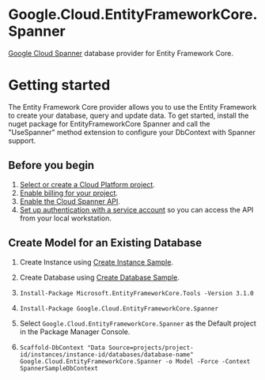 # Google.Cloud.EntityFrameworkCore.Spanner
[Google Cloud Spanner](https://cloud.google.com/spanner/docs/) database provider for Entity Framework Core.

# Getting started
The Entity Framework Core provider allows you to use the Entity Framework
to create your database, query and update data. To get started, install
the nuget package for EntityFrameworkCore Spanner and call the "UseSpanner"
method extension to configure your DbContext with Spanner support.

## Before you begin

1.  [Select or create a Cloud Platform project][projects].
1.  [Enable billing for your project][billing].
1.  [Enable the Cloud Spanner API][enable_api].
1.  [Set up authentication with a service account][auth] so you can access the
    API from your local workstation.

## Create Model for an Existing Database

1. Create Instance using [Create Instance Sample](https://github.com/GoogleCloudPlatform/dotnet-docs-samples/blob/master/spanner/api/Spanner.Samples/CreateInstance.cs).

2. Create Database using [Create Database Sample](https://github.com/GoogleCloudPlatform/dotnet-docs-samples/blob/master/spanner/api/Spanner.Samples/CreateDatabaseAsync.cs).

3. `Install-Package Microsoft.EntityFrameworkCore.Tools -Version 3.1.0`

4. `Install-Package Google.Cloud.EntityFrameworkCore.Spanner`

5. Select `Google.Cloud.EntityFrameworkCore.Spanner` as the Default project in the Package Manager Console.

6. `Scaffold-DbContext "Data Source=projects/project-id/instances/instance-id/databases/database-name" Google.Cloud.EntityFrameworkCore.Spanner -o Model -Force -Context SpannerSampleDbContext`

[projects]: https://console.cloud.google.com/project
[billing]: https://support.google.com/cloud/answer/6293499#enable-billing
[enable_api]: https://console.cloud.google.com/flows/enableapi?apiid=spanner.googleapis.com
[auth]: https://cloud.google.com/docs/authentication/getting-started